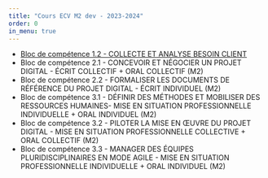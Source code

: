 ```yaml
---
title: "Cours ECV M2 dev - 2023-2024"
order: 0
in_menu: true
---
```

- [Bloc de compétence 1.2 - COLLECTE ET ANALYSE BESOIN CLIENT](https://davidbruant.github.io/cours-ecv-m2-dev/collecte%20et%20analyse%20besoin%20client%20(12).html)
- Bloc de compétence 2.1 - CONCEVOIR ET NÉGOCIER UN PROJET DIGITAL - ÉCRIT COLLECTIF + ORAL COLLECTIF (M2)
- Bloc de compétence 2.2 - FORMALISER LES DOCUMENTS DE RÉFÉRENCE DU PROJET DIGITAL - ÉCRIT INDIVIDUEL (M2)
- Bloc de compétence 3.1 - DÉFINIR DES MÉTHODES ET MOBILISER DES RESSOURCES HUMAINES- MISE EN SITUATION PROFESSIONNELLE INDIVIDUELLE + ORAL INDIVIDUEL (M2)
- Bloc de compétence 3.2 - PILOTER LA MISE EN ŒUVRE DU PROJET DIGITAL - MISE EN SITUATION PROFESSIONNELLE COLLECTIVE + ORAL COLLECTIF (M2)
- Bloc de compétence 3.3 - MANAGER DES ÉQUIPES PLURIDISCIPLINAIRES EN MODE AGILE - MISE EN SITUATION PROFESSIONNELLE INDIVIDUELLE + ORAL INDIVIDUEL (M2) 